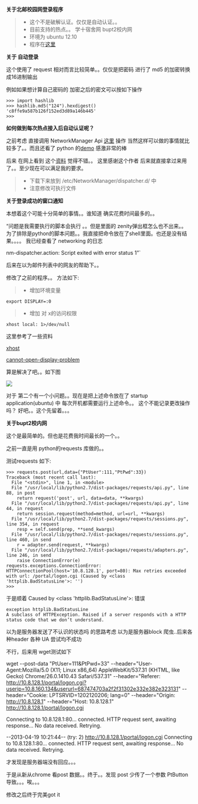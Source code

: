 **关于北邮校园网登录程序**

>* 这个不是破解认证。仅仅是自动认证。。
>* 目前支持的热点。。 学十宿舍网  bupt2校内网
>* 环境为 ubuntu 12.10  
>* 程序在[这里](https://gist.github.com/xiyoulaoyuanjia/2d63e1b41ec711f8d5e1)


**关于 自动登录**

这个使用了 request 相对而言比较简单。。仅仅是把密码 进行了 md5 的加密转换成16进制输出

例如如果想计算自己密码的 加密之后的密文可以按如下操作

    >>> import hashlib
    >>> hashlib.md5("124").hexdigest()
    'c8ffe9a587b126f152ed3d89a146b445'
    >>> 

**如何做到每次热点接入后自动认证呢？**

之前考虑 直接调用 NetworkManager Api [这里](http://projects.gnome.org/NetworkManager/)  操作 
当然这样可以做的事情就比较多了。。而且还看了 python 的[demo](http://cgit.freedesktop.org/NetworkManager/NetworkManager/tree/examples/python) 
感激非常的棒

后来 在网上看到 这个[资料](http://t.du9l.com/post/40) 觉得不错。。 这里感谢这个作者
后来就直接拿过来用了。。至少现在可以满足我的要求。

>* 下载下来放到 /etc/NetworkManager/dispatcher.d/ 中
>* 注意修改可执行文件


**关于登录成功的窗口通知**

本想着这个可能十分简单的事情。。谁知道 确实花费时间最多的。。

“问题是我需要执行的脚本会执行 。。但是里面的 zenity弹出框怎么也不出来。。
为了排除是python的脚本问题。。我直接把命令放在了shell里面。也还是没有结果。。。。 
我已经查看了 networking 的日志  

nm-dispatcher.action: Script  exited with error status 1”`

后来在以为邮件列表中的网友的帮助下。。

修改了之前的程序。。
方法如下:

>* 增加环境变量
    
    export DISPLAY=:0 

>* 增加 对 x的访问权限
    
    xhost local: 1>/dev/null

这里参考了一些资料

[xhost](http://www.leidinger.net/X/xhost.html)

[cannot-open-display-problem](http://promberger.info/linux/2009/01/02/running-x-apps-like-zenity-from-crontab-solving-cannot-open-display-problem/)

算是解决了吧。。如下图

![](http://openapi.vdisk.me/?m=file&a=download_share_file&ss=b3d344--2FxLktIPmUVQn6KtbjbBClvLBx2AMZ3tC--2Blw2c--2Fhq2bVDo7GgYdp7fLKwJNg7K2wEOGfPqP9dHVWL0WzujDdvEZ)

对于 第二个有一个小问题。。现在是把上述命令放在了 startup application(ubuntu) 中 每次开机都需要运行上述命令。。
这个不能记录更改操作吗？  好吧。。这个先留着。。。

**关于bupt2校内网**

这个是最简单的。但也是花费我时间最长的一个。。



之前一直是用 python的requests 库做的。。

测试requests 如下:

    >>> requests.post(url,data={"PtUser":111,"PtPwd":33})
    Traceback (most recent call last):
      File "<stdin>", line 1, in <module>
      File "/usr/local/lib/python2.7/dist-packages/requests/api.py", line 88, in post
        return request('post', url, data=data, **kwargs)
      File "/usr/local/lib/python2.7/dist-packages/requests/api.py", line 44, in request
        return session.request(method=method, url=url, **kwargs)
      File "/usr/local/lib/python2.7/dist-packages/requests/sessions.py", line 354, in request
        resp = self.send(prep, **send_kwargs)
      File "/usr/local/lib/python2.7/dist-packages/requests/sessions.py", line 460, in send
        r = adapter.send(request, **kwargs)
      File "/usr/local/lib/python2.7/dist-packages/requests/adapters.py", line 246, in send
        raise ConnectionError(e)
    requests.exceptions.ConnectionError: HTTPConnectionPool(host='10.8.128.1', port=80): Max retries exceeded with url: /portal/logon.cgi (Caused by <class 'httplib.BadStatusLine'>: '')
    >>> 
     
于是顺着 Caused by <class 'httplib.BadStatusLine'>: 错误 

    exception httplib.BadStatusLine
    A subclass of HTTPException. Raised if a server responds with a HTTP status code that we don’t understand.
 
以为是服务器发送了不认识的状态吗 的思路考虑 以为是服务器block 爬虫..后来各种header 各种 UA 尝试均不成功

不行，后来用 wget测试如下 
  
wget --post-data "PtUser=111&PtPwd=33" --header="User-Agent:Mozilla/5.0 (X11; Linux x86_64) AppleWebKit/537.31 (KHTML, like Gecko) Chrome/26.0.1410.43 Safari/537.31" --header="Referer: http://10.8.128.1/portal/logon.cgi?userip=10.8.160.134&userurl=687474703a2f2f31302e332e382e323131" --header="Cookie: LPTSRVID=1202120206; lang=0" --header="Origin: http://10.8.128.1" --header="Host: 10.8.128.1"   http://10.8.128.1/portal/logon.cgi 
  
   
  
  
Connecting to 10.8.128.1:80... connected. 
HTTP request sent, awaiting response... No data received. 
Retrying. 
  
--2013-04-19 10:21:44--  (try: 2)  http://10.8.128.1/portal/logon.cgi 
Connecting to 10.8.128.1:80... connected. 
HTTP request sent, awaiting response... No data received. 
Retrying. 

才发现是服务器端没有回应。。。

于是从新从chrome 看post 数据。。终于。。发现 post 少传了一个参数 PtButton 导致。。。唉。。。

修改之后终于完美got it







